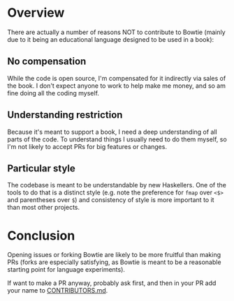 # Overview

There are actually a number of reasons NOT to contribute to Bowtie (mainly due to it being an educational language designed to be used in a book):

## No compensation

While the code is open source, I'm compensated for it indirectly via sales of the book. I don't expect anyone to work to help make me money, and so am fine doing all the coding myself.

## Understanding restriction

Because it's meant to support a book, I need a deep understanding of all parts of the code. To understand things I usually need to do them myself, so I'm not likely to accept PRs for big features or changes.

## Particular style

The codebase is meant to be understandable by new Haskellers. One of the tools to do that is a distinct style (e.g. note the preference for `fmap` over `<$>` and parentheses over `$`) and consistency of style is more important to it than most other projects.

# Conclusion

Opening issues or forking Bowtie are likely to be more fruitful than making PRs (forks are especially satisfying, as Bowtie is meant to be a reasonable starting point for language experiments).

If want to make a PR anyway, probably ask first, and then in your PR add your name to [CONTRIBUTORS.md](CONTRIBUTORS.md).
